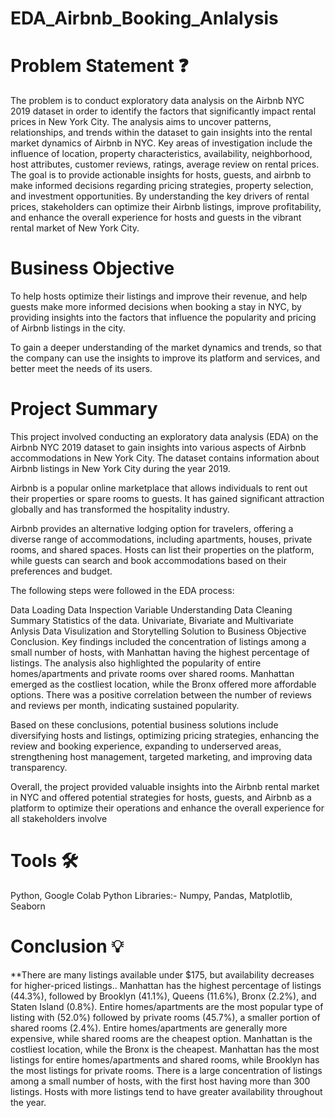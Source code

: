 # EDA_Airbnb_Booking_Anlalysis
# Problem Statement ❓
The problem is to conduct exploratory data analysis on the Airbnb NYC 2019 dataset in order to identify the factors that significantly impact rental prices in New York City. The analysis aims to uncover patterns, relationships, and trends within the dataset to gain insights into the rental market dynamics of Airbnb in NYC. Key areas of investigation include the influence of location, property characteristics, availability, neighborhood, host attributes, customer reviews, ratings, average review on rental prices. The goal is to provide actionable insights for hosts, guests, and airbnb to make informed decisions regarding pricing strategies, property selection, and investment opportunities. By understanding the key drivers of rental prices, stakeholders can optimize their Airbnb listings, improve profitability, and enhance the overall experience for hosts and guests in the vibrant rental market of New York City.
# Business Objective
To help hosts optimize their listings and improve their revenue, and help guests make more informed decisions when booking a stay in NYC, by providing insights into the factors that influence the popularity and pricing of Airbnb listings in the city.

To gain a deeper understanding of the market dynamics and trends, so that the company can use the insights to improve its platform and services, and better meet the needs of its users.
# Project Summary
This project involved conducting an exploratory data analysis (EDA) on the Airbnb NYC 2019 dataset to gain insights into various aspects of Airbnb accommodations in New York City. The dataset contains information about Airbnb listings in New York City during the year 2019.

Airbnb is a popular online marketplace that allows individuals to rent out their properties or spare rooms to guests. It has gained significant attraction globally and has transformed the hospitality industry.

Airbnb provides an alternative lodging option for travelers, offering a diverse range of accommodations, including apartments, houses, private rooms, and shared spaces. Hosts can list their properties on the platform, while guests can search and book accommodations based on their preferences and budget.

The following steps were followed in the EDA process:

Data Loading
Data Inspection
Variable Understanding
Data Cleaning
Summary Statistics of the data.
Univariate, Bivariate and Multivariate Anlysis
Data Visulization and Storytelling
Solution to Business Objective
Conclusion.
Key findings included the concentration of listings among a small number of hosts, with Manhattan having the highest percentage of listings. The analysis also highlighted the popularity of entire homes/apartments and private rooms over shared rooms. Manhattan emerged as the costliest location, while the Bronx offered more affordable options. There was a positive correlation between the number of reviews and reviews per month, indicating sustained popularity.

Based on these conclusions, potential business solutions include diversifying hosts and listings, optimizing pricing strategies, enhancing the review and booking experience, expanding to underserved areas, strengthening host management, targeted marketing, and improving data transparency.

Overall, the project provided valuable insights into the Airbnb rental market in NYC and offered potential strategies for hosts, guests, and Airbnb as a platform to optimize their operations and enhance the overall experience for all stakeholders involve

# Tools 🛠
Python, Google Colab
Python Libraries:- Numpy, Pandas, Matplotlib, Seaborn

# Conclusion 💡
**There are many listings available under $175, but availability decreases for higher-priced listings..
Manhattan has the highest percentage of listings (44.3%), followed by Brooklyn (41.1%), Queens (11.6%), Bronx (2.2%), and Staten Island (0.8%).
Entire homes/apartments are the most popular type of listing with (52.0%) followed by private rooms (45.7%), a smaller portion of shared rooms (2.4%).
Entire homes/apartments are generally more expensive, while shared rooms are the cheapest option.
Manhattan is the costliest location, while the Bronx is the cheapest.
Manhattan has the most listings for entire homes/apartments and shared rooms, while Brooklyn has the most listings for private rooms.
There is a large concentration of listings among a small number of hosts, with the first host having more than 300 listings.
Hosts with more listings tend to have greater availability throughout the year.
